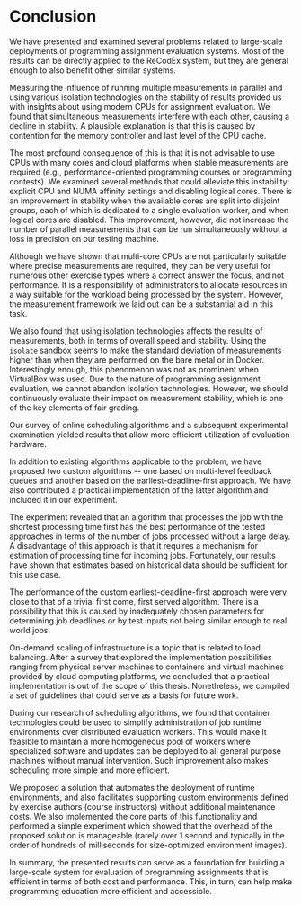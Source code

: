 # Conclusion 

We have presented and examined several problems related to large-scale 
deployments of programming assignment evaluation systems. Most of the results 
can be directly applied to the ReCodEx system, but they are general enough to 
also benefit other similar systems.

Measuring the influence of running multiple measurements in parallel and using 
various isolation technologies on the stability of results provided us with 
insights about using modern CPUs for assignment evaluation. We found that 
simultaneous measurements interfere with each other, causing a decline in 
stability. A plausible explanation is that this is caused by contention for the 
memory controller and last level of the CPU cache.

The most profound consequence of this is that it is not advisable to use CPUs 
with many cores and cloud platforms when stable measurements are required (e.g., 
performance-oriented programming courses or programming contests). We examined 
several methods that could alleviate this instability: explicit CPU and NUMA 
affinity settings and disabling logical cores. There is an improvement in 
stability when the available cores are split into disjoint groups, each of which 
is dedicated to a single evaluation worker, and when logical cores are disabled.
This improvement, however, did not increase the number of parallel measurements 
that can be run simultaneously without a loss in precision on our testing 
machine.

Although we have shown that multi-core CPUs are not particularly suitable where 
precise measurements are required, they can be very useful for numerous other 
exercise types where a correct answer the focus, and not performance. It is a 
responsibility of administrators to allocate resources in a way suitable for the 
workload being processed by the system. However, the measurement framework we 
laid out can be a substantial aid in this task.

We also found that using isolation technologies affects the results of 
measurements, both in terms of overall speed and stability. Using the `isolate` 
sandbox seems to make the standard deviation of measurements higher than when 
they are performed on the bare metal or in Docker. Interestingly enough, this 
phenomenon was not as prominent when VirtualBox was used. Due to the nature of 
programming assignment evaluation, we cannot abandon isolation technologies. 
However, we should continuously evaluate their impact on measurement stability, 
which is one of the key elements of fair grading.

Our survey of online scheduling algorithms and a subsequent experimental 
examination yielded results that allow more efficient utilization of evaluation 
hardware.

In addition to existing algorithms applicable to the problem, we have proposed 
two custom algorithms -- one based on multi-level feedback queues and another 
based on the earliest-deadline-first approach. We have also contributed a 
practical implementation of the latter algorithm and included it in our 
experiment.

The experiment revealed that an algorithm that processes the job with the 
shortest processing time first has the best performance of the tested approaches 
in terms of the number of jobs processed without a large delay. A disadvantage 
of this approach is that it requires a mechanism for estimation of processing 
time for incoming jobs. Fortunately, our results have shown that estimates based 
on historical data should be sufficient for this use case. 

The performance of the custom earliest-deadline-first approach were very close 
to that of a trivial first come, first served algorithm. There is a possibility 
that this is caused by inadequately chosen parameters for determining job 
deadlines or by test inputs not being similar enough to real world jobs.

On-demand scaling of infrastructure is a topic that is related to load 
balancing. After a survey that explored the implementation possibilities ranging 
from physical server machines to containers and virtual machines provided by 
cloud computing platforms, we concluded that a practical implementation is out 
of the scope of this thesis. Nonetheless, we compiled a set of guidelines that 
could serve as a basis for future work.

During our research of scheduling algorithms, we found that container 
technologies could be used to simplify administration of job runtime 
environments over distributed evaluation workers. This would make it feasible to 
maintain a more homogeneous pool of workers where specialized software and 
updates can be deployed to all general purpose machines without manual 
intervention. Such improvement also makes scheduling more simple and more 
efficient.

We proposed a solution that automates the deployment of runtime environments,
and also facilitates supporting custom environments defined by exercise authors 
(course instructors) without additional maintenance costs. We also implemented 
the core parts of this functionality and performed a simple experiment which 
showed that the overhead of the proposed solution is manageable (rarely over 1 
second and typically in the order of hundreds of milliseconds for size-optimized 
environment images).

In summary, the presented results can serve as a foundation for building a
large-scale system for evaluation of programming assignments that is efficient 
in terms of both cost and performance. This, in turn, can help make programming
education more efficient and accessible.

